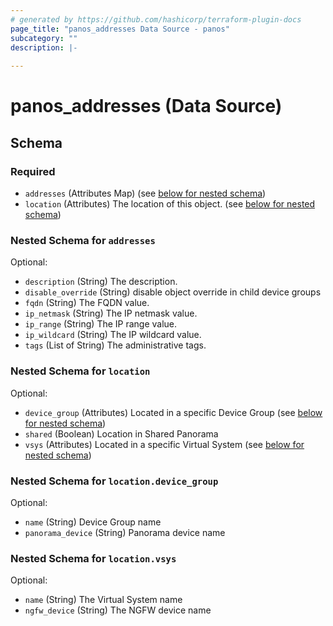 ```yaml
---
# generated by https://github.com/hashicorp/terraform-plugin-docs
page_title: "panos_addresses Data Source - panos"
subcategory: ""
description: |-
  
---
```


# panos_addresses (Data Source)





<!-- schema generated by tfplugindocs -->
## Schema

### Required

- `addresses` (Attributes Map) (see [below for nested schema](#nestedatt--addresses))
- `location` (Attributes) The location of this object. (see [below for nested schema](#nestedatt--location))

<a id="nestedatt--addresses"></a>
### Nested Schema for `addresses`

Optional:

- `description` (String) The description.
- `disable_override` (String) disable object override in child device groups
- `fqdn` (String) The FQDN value.
- `ip_netmask` (String) The IP netmask value.
- `ip_range` (String) The IP range value.
- `ip_wildcard` (String) The IP wildcard value.
- `tags` (List of String) The administrative tags.


<a id="nestedatt--location"></a>
### Nested Schema for `location`

Optional:

- `device_group` (Attributes) Located in a specific Device Group (see [below for nested schema](#nestedatt--location--device_group))
- `shared` (Boolean) Location in Shared Panorama
- `vsys` (Attributes) Located in a specific Virtual System (see [below for nested schema](#nestedatt--location--vsys))

<a id="nestedatt--location--device_group"></a>
### Nested Schema for `location.device_group`

Optional:

- `name` (String) Device Group name
- `panorama_device` (String) Panorama device name


<a id="nestedatt--location--vsys"></a>
### Nested Schema for `location.vsys`

Optional:

- `name` (String) The Virtual System name
- `ngfw_device` (String) The NGFW device name
